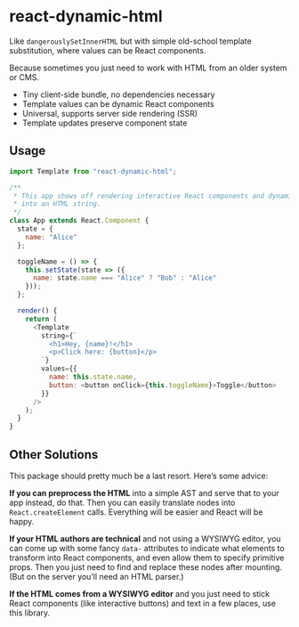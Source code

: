 # react-dynamic-html

Like `dangerouslySetInnerHTML` but with simple old-school template substitution,
where values can be React components.

Because sometimes you just need to work with HTML from an older system or CMS.

- Tiny client-side bundle, no dependencies necessary
- Template values can be dynamic React components
- Universal, supports server side rendering (SSR)
- Template updates preserve component state

## Usage

```js
import Template from "react-dynamic-html";

/**
 * This app shows off rendering interactive React components and dynamic values
 * into an HTML string.
 */
class App extends React.Component {
  state = {
    name: "Alice"
  };

  toggleName = () => {
    this.setState(state => ({
      name: state.name === "Alice" ? "Bob" : "Alice"
    }));
  };

  render() {
    return (
      <Template
        string={`
          <h1>Hey, {name}!</h1>
          <p>Click here: {button}</p>
        `}
        values={{
          name: this.state.name,
          button: <button onClick={this.toggleName}>Toggle</button>
        }}
      />
    );
  }
}
```

## Other Solutions

This package should pretty much be a last resort. Here’s some advice:

**If you can preprocess the HTML** into a simple AST and serve that to your app
instead, do that. Then you can easily translate nodes into `React.createElement`
calls. Everything will be easier and React will be happy.

**If your HTML authors are technical** and not using a WYSIWYG editor, you
can come up with some fancy `data-` attributes to indicate what elements to
transform into React components, and even allow them to specify primitive props.
Then you just need to find and replace these nodes after mounting. (But on the
server you’ll need an HTML parser.)

**If the HTML comes from a WYSIWYG editor** and you just need to stick React
components (like interactive buttons) and text in a few places, use this
library.
